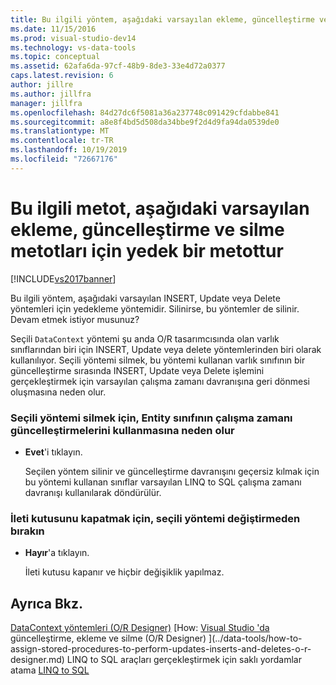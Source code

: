 ```yaml
---
title: Bu ilgili yöntem, aşağıdaki varsayılan ekleme, güncelleştirme veya silme yöntemleri için yedekleme yöntemidir | Microsoft Docs
ms.date: 11/15/2016
ms.prod: visual-studio-dev14
ms.technology: vs-data-tools
ms.topic: conceptual
ms.assetid: 62afa6da-97cf-48b9-8de3-33e4d72a0377
caps.latest.revision: 6
author: jillre
ms.author: jillfra
manager: jillfra
ms.openlocfilehash: 84d27dc6f5081a36a237748c091429cfdabbe841
ms.sourcegitcommit: a8e8f4bd5d508da34bbe9f2d4d9fa94da0539de0
ms.translationtype: MT
ms.contentlocale: tr-TR
ms.lasthandoff: 10/19/2019
ms.locfileid: "72667176"
---
```

# <a name="this-related-method-is-the-backing-method-for-the-following-default-insert-update-or-delete-methods"></a>Bu ilgili metot, aşağıdaki varsayılan ekleme, güncelleştirme ve silme metotları için yedek bir metottur
[!INCLUDE[vs2017banner](../includes/vs2017banner.md)]

Bu ilgili yöntem, aşağıdaki varsayılan INSERT, Update veya Delete yöntemleri için yedekleme yöntemidir. Silinirse, bu yöntemler de silinir. Devam etmek istiyor musunuz?

 Seçili `DataContext` yöntemi şu anda O/R tasarımcısında olan varlık sınıflarından biri için INSERT, Update veya delete yöntemlerinden biri olarak kullanılıyor. Seçili yöntemi silmek, bu yöntemi kullanan varlık sınıfının bir güncelleştirme sırasında INSERT, Update veya Delete işlemini gerçekleştirmek için varsayılan çalışma zamanı davranışına geri dönmesi oluşmasına neden olur.

### <a name="to-delete-the-selected-method-causing-the-entity-class-to-use-runtime-updates"></a>Seçili yöntemi silmek için, Entity sınıfının çalışma zamanı güncelleştirmelerini kullanmasına neden olur

- **Evet**'i tıklayın.

     Seçilen yöntem silinir ve güncelleştirme davranışını geçersiz kılmak için bu yöntemi kullanan sınıflar varsayılan LINQ to SQL çalışma zamanı davranışı kullanılarak döndürülür.

### <a name="to-close-the-message-box-leaving-the-selected-method-unchanged"></a>İleti kutusunu kapatmak için, seçili yöntemi değiştirmeden bırakın

- **Hayır**'a tıklayın.

     İleti kutusu kapanır ve hiçbir değişiklik yapılmaz.

## <a name="see-also"></a>Ayrıca Bkz.
 [DataContext yöntemleri (O/R Designer)](../data-tools/datacontext-methods-o-r-designer.md) [How: [Visual Studio 'da](../data-tools/linq-to-sql-tools-in-visual-studio2.md) güncelleştirme, ekleme ve silme (O/R Designer) ](../data-tools/how-to-assign-stored-procedures-to-perform-updates-inserts-and-deletes-o-r-designer.md) LINQ to SQL araçları gerçekleştirmek için saklı yordamlar atama [LINQ to SQL](https://msdn.microsoft.com/library/73d13345-eece-471a-af40-4cc7a2f11655)
